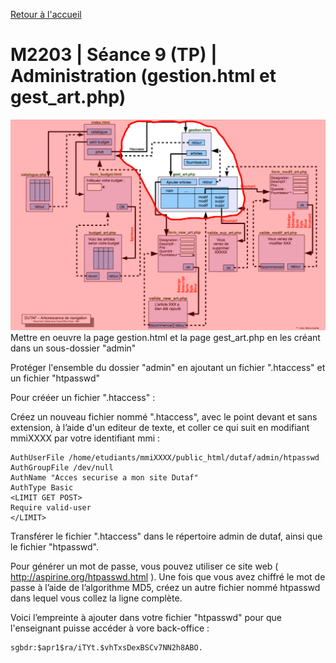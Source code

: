 [Retour à l'accueil](README.md)

# M2203 | Séance 9 (TP) | Administration (gestion.html et gest_art.php)
![GitHub Logo](/plangestion-gest_art.png)
Mettre en oeuvre la page gestion.html et la page gest_art.php en les créant dans un sous-dossier "admin"

Protéger l'ensemble du dossier "admin" en ajoutant un fichier ".htaccess" et un fichier "htpasswd"

Pour crééer un fichier ".htaccess" :

Créez un nouveau fichier nommé ".htaccess", avec le point devant et sans extension, à l’aide d'un editeur de texte, et coller ce qui suit en modifiant mmiXXXX par votre identifiant mmi :

```
AuthUserFile /home/etudiants/mmiXXXX/public_html/dutaf/admin/htpasswd
AuthGroupFile /dev/null
AuthName "Acces securise a mon site Dutaf"
AuthType Basic
<LIMIT GET POST>
Require valid-user
</LIMIT>
```

Transférer le fichier ".htaccess" dans le répertoire admin de dutaf, ainsi que le fichier "htpasswd".

Pour générer un mot de passe, vous pouvez utiliser ce site web ( http://aspirine.org/htpasswd.html ). Une fois que vous avez chiffré le mot de passe à l’aide de l’algorithme MD5, créez un autre fichier nommé htpasswd dans lequel vous collez la ligne complète.

Voici l’empreinte  à ajouter dans votre fichier "htpasswd" pour que l'enseignant puisse accéder à vore back-office :

```
sgbdr:$apr1$ra/iTYt.$vhTxsDexBSCv7NN2h8ABO.
```
